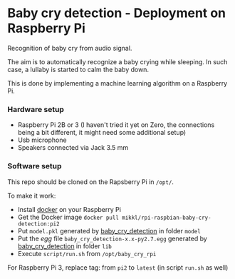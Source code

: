 # Baby cry detection - Deployment on Raspberry Pi

Recognition of baby cry from audio signal.

The aim is to automatically recognize a baby crying while sleeping. In such case, a lullaby is started to calm the baby
down.

This is done by implementing a machine learning algorithm on a Raspberry Pi.

### Hardware setup

+ Raspberry Pi 2B or 3 (I haven't tried it yet on Zero, the connections being a bit different, it might need some additional setup)
+ Usb microphone
+ Speakers connected via Jack 3.5 mm

### Software setup

This repo should be cloned on the Rapsberry Pi in `/opt/`.

To make it work:

+ Install [docker](https://docs.docker.com/engine/installation/linux/debian/) on your Raspberry Pi
+ Get the Docker image `docker pull mikkl/rpi-raspbian-baby-cry-detection:pi2`
+ Put `model.pkl` generated by [baby_cry_detection](https://github.com/giulbia/baby_cry_detection) in folder
 `model`
+ Put the _egg_ file `baby_cry_detection-x.x-py2.7.egg`
generated by [baby_cry_detection](https://github.com/giulbia/baby_cry_detection) in folder `lib`
+ Execute `script/run.sh` from `/opt/baby_cry_rpi`


For Raspberry Pi 3, replace tag: from `pi2` to `latest` (in script `run.sh` as well)